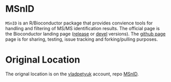MSnID
====
`MSnID` is an R/Bioconductor package that provides convience tools for handling and filtering of MS/MS identification results. The official page is the Bioconductor landing page ([release](http://www.bioconductor.org/packages/release/bioc/html/MSnID.html) or [devel](http://www.bioconductor.org/packages/devel/bioc/html/MSnID.html) versions). The [github page](https://github.com/PNNL-Comp-Mass-Spec/MSnID) page is for sharing, testing, issue tracking and forking/pulling purposes.

Original Location
====
The orignal location is on the [vladpetyuk](https://github.com/vladpetyuk) account, repo [MSnID](https://github.com/vladpetyuk/MSnID).

